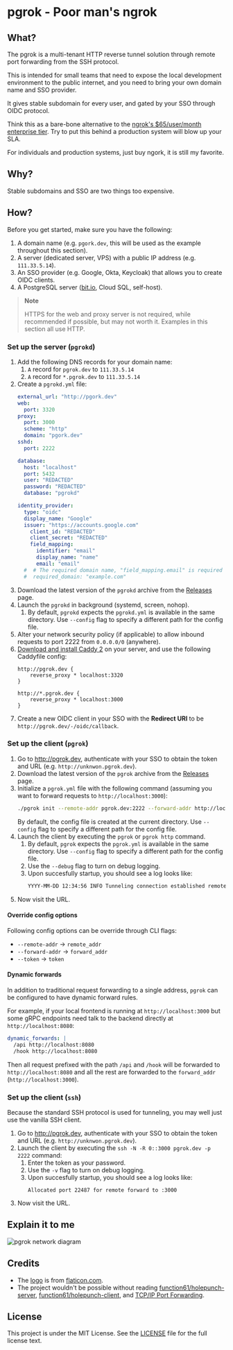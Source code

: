 # pgrok - Poor man's ngrok

## What?

The pgrok is a multi-tenant HTTP reverse tunnel solution through remote port forwarding from the SSH protocol.

This is intended for small teams that need to expose the local development environment to the public internet, and you need to bring your own domain name and SSO provider.

It gives stable subdomain for every user, and gated by your SSO through OIDC protocol.

Think this as a bare-bone alternative to the [ngrok's $65/user/month enterprise tier](https://ngrok.com/pricing). Try to put this behind a production system will blow up your SLA.

For individuals and production systems, just buy ngork, it is still my favorite.

## Why?

Stable subdomains and SSO are two things too expensive.

## How?

Before you get started, make sure you have the following:

1. A domain name (e.g. `pgork.dev`, this will be used as the example throughout this section).
1. A server (dedicated server, VPS) with a public IP address (e.g. `111.33.5.14`).
1. An SSO provider (e.g. Google, Okta, Keycloak) that allows you to create OIDC clients.
1. A PostgreSQL server ([bit.io](https://bit.io/), Cloud SQL, self-host).

> **Note**
>
> HTTPS for the web and proxy server is not required, while recommended if possible, but may not worth it. Examples in this section all use HTTP.

### Set up the server (`pgrokd`)

1. Add the following DNS records for your domain name:
    1. `A` record for `pgrok.dev` to `111.33.5.14`
    1. `A` record for `*.pgrok.dev` to `111.33.5.14`
1. Create a `pgrokd.yml` file:
    ```yaml
    external_url: "http://pgork.dev"
    web:
      port: 3320
    proxy:
      port: 3000
      scheme: "http"
      domain: "pgork.dev"
    sshd:
      port: 2222

    database:
      host: "localhost"
      port: 5432
      user: "REDACTED"
      password: "REDACTED"
      database: "pgrokd"

    identity_provider:
      type: "oidc"
      display_name: "Google"
      issuer: "https://accounts.google.com"
        client_id: "REDACTED"
        client_secret: "REDACTED"
        field_mapping:
          identifier: "email"
          display_name: "name"
          email: "email"
      #  # The required domain name, "field_mapping.email" is required to set for this to work.
      #  required_domain: "example.com"
    ```
1. Download the latest version of the `pgrokd` archive from the [Releases](https://github.com/pgrok/pgrok/releases) page.
1. Launch the `pgrokd` in background (systemd, screen, nohop).
    1. By default, `pgrokd` expects the `pgrokd.yml` is available in the same directory. Use `--config` flag to specify a different path for the config file.
1. Alter your network security policy (if applicable) to allow inbound requests to port 2222 from `0.0.0.0/0` (anywhere).
1. [Download and install Caddy 2](https://caddyserver.com/docs/install) on your server, and use the following Caddyfile config:
    ```caddyfile
    http://pgrok.dev {
        reverse_proxy * localhost:3320
    }

    http://*.pgrok.dev {
        reverse_proxy * localhost:3000
    }
    ```
1. Create a new OIDC client in your SSO with the **Redirect URI** to be `http://pgrok.dev/-/oidc/callback`.

### Set up the client (`pgrok`)

1. Go to http://pgrok.dev, authenticate with your SSO to obtain the token and URL (e.g. `http://unknwon.pgrok.dev`).
1. Download the latest version of the `pgrok` archive from the [Releases](https://github.com/pgrok/pgrok/releases) page.
1. Initialize a `pgrok.yml` file with the following command (assuming you want to forward requests to `http://localhost:3000`):
    ```sh
    ./pgrok init --remote-addr pgrok.dev:2222 --forward-addr http://localhost:3000 --token {YOUR_TOKEN}
    ```
    By default, the config file is created at the current directory. Use `--config` flag to specify a different path for the config file.
1. Launch the client by executing the `pgrok` or `pgrok http` command.
    1. By default, `pgrok` expects the `pgrok.yml` is available in the same directory. Use `--config` flag to specify a different path for the config file.
    1. Use the `--debug` flag to turn on debug logging.
    1. Upon succesfully startup, you should see a log looks like:
        ```sh
        YYYY-MM-DD 12:34:56 INFO Tunneling connection established remote=pgrok.dev:2222
        ```
1. Now visit the URL.

#### Override config options

Following config options can be override through CLI flags:

- `--remote-addr` -> `remote_addr`
- `--forward-addr` -> `forward_addr`
- `--token` -> `token`

#### Dynamic forwards

In addition to traditional request forwarding to a single address, `pgrok` can be configured to have dynamic forward rules.

For example, if your local frontend is running at `http://localhost:3000` but some gRPC endpoints need talk to the backend directly at `http://localhost:8080`:

```yaml
dynamic_forwards: |
  /api http://localhost:8080
  /hook http://localhost:8080
```

Then all request prefixed with the path `/api` and `/hook` will be forwarded to `http://localhost:8080` and all the rest are forwarded to the `forward_addr` (`http://localhost:3000`).

### Set up the client (`ssh`)

Because the standard SSH protocol is used for tunneling, you may well just use the vanilla SSH client.

1. Go to http://pgrok.dev, authenticate with your SSO to obtain the token and URL (e.g. `http://unknwon.pgrok.dev`).
1. Launch the client by executing the `ssh -N -R 0::3000 pgrok.dev -p 2222` command:
    1. Enter the token as your password.
    1. Use the `-v` flag to turn on debug logging.
    1. Upon succesfully startup, you should see a log looks like:
        ```
        Allocated port 22487 for remote forward to :3000
        ```
1. Now visit the URL.

## Explain it to me

![pgrok network diagram](https://user-images.githubusercontent.com/2946214/224460720-e93dc192-1be9-433a-b592-474d908b517d.png)

## Credits

- The [logo](https://www.flaticon.com/free-icon/nat_9168228) is from [flaticon.com](https://www.flaticon.com/).
- The project wouldn't be possible without reading [function61/holepunch-server](https://github.com/function61/holepunch-server), [function61/holepunch-client](https://github.com/function61/holepunch-client), and [TCP/IP Port Forwarding](https://github.com/apache/mina-sshd/blob/master/docs/technical/tcpip-forwarding.md).

## License

This project is under the MIT License. See the [LICENSE](LICENSE) file for the full license text.
